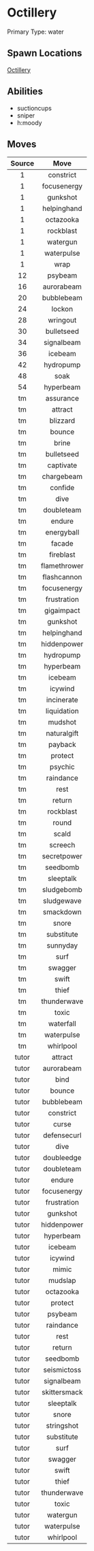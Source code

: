 # Octillery  
Primary Type: water  
  
## Spawn Locations  
[Octillery](/data/spawn_presets/octillery.md)  
  
## Abilities  
  * suctioncups
  * sniper
  * h:moody
  
  
## Moves  
  
| Source | Move |  
|:---:|:---:|  
| 1 | constrict |  
| 1 | focusenergy |  
| 1 | gunkshot |  
| 1 | helpinghand |  
| 1 | octazooka |  
| 1 | rockblast |  
| 1 | watergun |  
| 1 | waterpulse |  
| 1 | wrap |  
| 12 | psybeam |  
| 16 | aurorabeam |  
| 20 | bubblebeam |  
| 24 | lockon |  
| 28 | wringout |  
| 30 | bulletseed |  
| 34 | signalbeam |  
| 36 | icebeam |  
| 42 | hydropump |  
| 48 | soak |  
| 54 | hyperbeam |  
| tm | assurance |  
| tm | attract |  
| tm | blizzard |  
| tm | bounce |  
| tm | brine |  
| tm | bulletseed |  
| tm | captivate |  
| tm | chargebeam |  
| tm | confide |  
| tm | dive |  
| tm | doubleteam |  
| tm | endure |  
| tm | energyball |  
| tm | facade |  
| tm | fireblast |  
| tm | flamethrower |  
| tm | flashcannon |  
| tm | focusenergy |  
| tm | frustration |  
| tm | gigaimpact |  
| tm | gunkshot |  
| tm | helpinghand |  
| tm | hiddenpower |  
| tm | hydropump |  
| tm | hyperbeam |  
| tm | icebeam |  
| tm | icywind |  
| tm | incinerate |  
| tm | liquidation |  
| tm | mudshot |  
| tm | naturalgift |  
| tm | payback |  
| tm | protect |  
| tm | psychic |  
| tm | raindance |  
| tm | rest |  
| tm | return |  
| tm | rockblast |  
| tm | round |  
| tm | scald |  
| tm | screech |  
| tm | secretpower |  
| tm | seedbomb |  
| tm | sleeptalk |  
| tm | sludgebomb |  
| tm | sludgewave |  
| tm | smackdown |  
| tm | snore |  
| tm | substitute |  
| tm | sunnyday |  
| tm | surf |  
| tm | swagger |  
| tm | swift |  
| tm | thief |  
| tm | thunderwave |  
| tm | toxic |  
| tm | waterfall |  
| tm | waterpulse |  
| tm | whirlpool |  
| tutor | attract |  
| tutor | aurorabeam |  
| tutor | bind |  
| tutor | bounce |  
| tutor | bubblebeam |  
| tutor | constrict |  
| tutor | curse |  
| tutor | defensecurl |  
| tutor | dive |  
| tutor | doubleedge |  
| tutor | doubleteam |  
| tutor | endure |  
| tutor | focusenergy |  
| tutor | frustration |  
| tutor | gunkshot |  
| tutor | hiddenpower |  
| tutor | hyperbeam |  
| tutor | icebeam |  
| tutor | icywind |  
| tutor | mimic |  
| tutor | mudslap |  
| tutor | octazooka |  
| tutor | protect |  
| tutor | psybeam |  
| tutor | raindance |  
| tutor | rest |  
| tutor | return |  
| tutor | seedbomb |  
| tutor | seismictoss |  
| tutor | signalbeam |  
| tutor | skittersmack |  
| tutor | sleeptalk |  
| tutor | snore |  
| tutor | stringshot |  
| tutor | substitute |  
| tutor | surf |  
| tutor | swagger |  
| tutor | swift |  
| tutor | thief |  
| tutor | thunderwave |  
| tutor | toxic |  
| tutor | watergun |  
| tutor | waterpulse |  
| tutor | whirlpool |  
  
